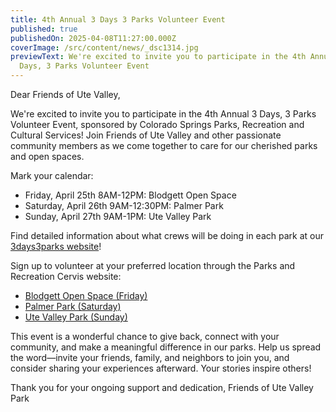 ```yaml
---
title: 4th Annual 3 Days 3 Parks Volunteer Event
published: true
publishedOn: 2025-04-08T11:27:00.000Z
coverImage: /src/content/news/_dsc1314.jpg
previewText: We're excited to invite you to participate in the 4th Annual 3
  Days, 3 Parks Volunteer Event
---
```

Dear Friends of Ute Valley,

We're excited to invite you to participate in the 4th Annual 3 Days, 3 Parks Volunteer Event, sponsored by Colorado Springs Parks, Recreation and Cultural Services! Join Friends of Ute Valley and other passionate community members as we come together to care for our cherished parks and open spaces.

Mark your calendar:

* Friday, April 25th 8AM-12PM: Blodgett Open Space
* Saturday, April 26th 9AM-12:30PM: Palmer Park
* Sunday, April 27th 9AM-1PM: Ute Valley Park

Find detailed information about what crews will be doing in each park at our [3days3parks website](https://3days3parks.org)!

Sign up to volunteer at your preferred location through the Parks and Recreation Cervis website:

* [Blodgett Open Space (Friday)](https://cerv.is/0132x4678)
* [Palmer Park (Saturday)](https://cerv.is/0132x4673)
* [Ute Valley Park (Sunday)](https://cerv.is/0132x4595)

This event is a wonderful chance to give back, connect with your community, and make a meaningful difference in our parks. Help us spread the word—invite your friends, family, and neighbors to join you, and consider sharing your experiences afterward. Your stories inspire others!

Thank you for your ongoing support and dedication,
Friends of Ute Valley Park

